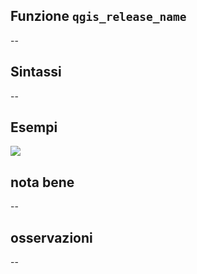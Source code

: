 ## Funzione `qgis_release_name`

--

## Sintassi

--

## Esempi

![](/img/variabili/qgis_release_name/qgis_release_name1.png)

## nota bene

--

## osservazioni

--